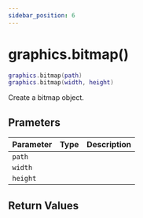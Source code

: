 ```yaml
---
sidebar_position: 6
---
```


# graphics.bitmap()
```lua
graphics.bitmap(path)
graphics.bitmap(width, height)
```
Create a bitmap object.


## Prameters
|Parameter|Type|Description|
|-|-|-|
|`path`|||
|`width`|||
|`height`|||


## Return Values

